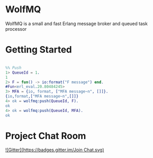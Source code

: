 WolfMQ 
============

WolfMQ is a small and fast Erlang message broker and queued task processor

Getting Started
===============

```erl

%% Push
1> QueueId = 1.
1
2> F = fun() -> io:format("F message") end.
#Fun<erl_eval.20.80484245>
3> MFA = {io, format, ["MFA message~n", []]}.
{io,format,["MFA message~n",[]]}
4> ok = wolfmq:push(QueueId, F).
ok
4> ok = wolfmq:push(QueueId, MFA).
ok

```

Project Chat Room
=================
[![Gitter](https://badges.gitter.im/Join Chat.svg)](https://gitter.im/erlangbureau/wolfmq?utm_source=badge&utm_medium=badge&utm_campaign=pr-badge&utm_content=badge)


